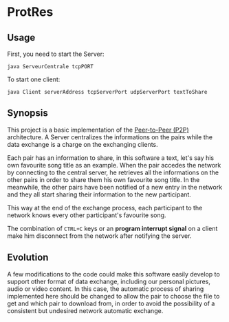 # ProtRes


## Usage

First, you need to start the Server:

	java ServeurCentrale tcpPORT

To start one client:

	java Client serverAddress tcpServerPort udpServerPort textToShare

## Synopsis

This project is a basic implementation of the [Peer-to-Peer (P2P)](https://en.wikipedia.org/wiki/Peer-to-peer) architecture. A Server centralizes the informations on the pairs while the data exchange is a charge on the exchanging clients.

Each pair has an information to share, in this software a text, let's say his own favourite song title as an example. When the pair accedes the network by connecting to the central server, he retrieves all the informations on the other pairs in order to share them his own favourite song title. In the meanwhile, the other pairs have been notified of a new entry in the network and they all start sharing their information to the new participant. 

This way at the end of the exchange process, each participant to the network knows every other participant's favourite song. 

The combination of `CTRL+C` keys or an **program interrupt signal** on a client make him disconnect from the network after notifying the server.

## Evolution

A few modifications to the code could make this software easily develop to support other format of data exchange, including our personal pictures, audio or video content. In this case, the automatic process of sharing implemented here should be changed to allow the pair to choose the file to get and which pair to download from, in order to avoid the possibility of a consistent but undesired network automatic exchange. 
